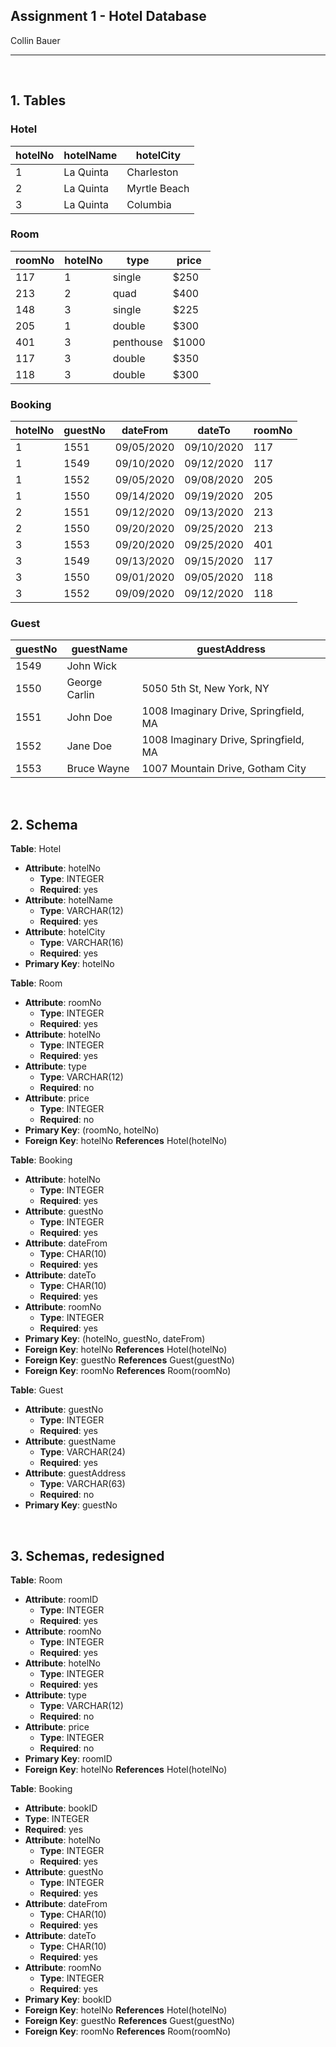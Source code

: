 ## Assignment 1 - Hotel Database

Collin Bauer

---

<br/>

## 1. Tables

### Hotel
| hotelNo | hotelName | hotelCity |
|-|-|-|
| 1 | La Quinta | Charleston |
| 2 | La Quinta | Myrtle Beach |
| 3 | La Quinta | Columbia |

### Room
| roomNo | hotelNo | type | price |
|-|-|-|-|
| 117 | 1 | single | $250 |
| 213 | 2 | quad | $400 |
| 148 | 3 | single | $225 |
| 205 | 1 | double | $300 |
| 401 | 3 | penthouse | $1000 |
| 117 | 3 | double | $350 |
| 118 | 3 | double | $300 |

### Booking
| hotelNo | guestNo | dateFrom | dateTo | roomNo |
|-|-|-|-|-|
| 1 | 1551 | 09/05/2020 | 09/10/2020 | 117 |
| 1 | 1549 | 09/10/2020 | 09/12/2020 | 117 |
| 1 | 1552 | 09/05/2020 | 09/08/2020 | 205 |
| 1 | 1550 | 09/14/2020 | 09/19/2020 | 205 |
| 2 | 1551 | 09/12/2020 | 09/13/2020 | 213 |
| 2 | 1550 | 09/20/2020 | 09/25/2020 | 213 |
| 3 | 1553 | 09/20/2020 | 09/25/2020 | 401 |
| 3 | 1549 | 09/13/2020 | 09/15/2020 | 117 |
| 3 | 1550 | 09/01/2020 | 09/05/2020 | 118 |
| 3 | 1552 | 09/09/2020 | 09/12/2020 | 118 |

### Guest
| guestNo | guestName | guestAddress |
|-|-|-|
| 1549 | John Wick |  |
| 1550 | George Carlin | 5050 5th St, New York, NY |
| 1551 | John Doe | 1008 Imaginary Drive, Springfield, MA |
| 1552 | Jane Doe | 1008 Imaginary Drive, Springfield, MA |
| 1553 | Bruce Wayne | 1007 Mountain Drive, Gotham City |

<br/>

## 2. Schema

**Table**: Hotel
- **Attribute**: hotelNo
  - **Type**: INTEGER
  - **Required**: yes
- **Attribute**: hotelName
  - **Type**: VARCHAR(12)
  - **Required**: yes
- **Attribute**: hotelCity
  - **Type**: VARCHAR(16)
  - **Required**: yes
- **Primary Key**: hotelNo

**Table**: Room
- **Attribute**: roomNo
  - **Type**: INTEGER
  - **Required**: yes
- **Attribute**: hotelNo
  - **Type**: INTEGER
  - **Required**: yes
- **Attribute**: type
  - **Type**: VARCHAR(12)
  - **Required**: no
- **Attribute**: price
  - **Type**: INTEGER
  - **Required**: no
- **Primary Key**: (roomNo, hotelNo)
- **Foreign Key**: hotelNo **References** Hotel(hotelNo)

**Table**: Booking
- **Attribute**: hotelNo
  - **Type**: INTEGER
  - **Required**: yes
- **Attribute**: guestNo
  - **Type**: INTEGER
  - **Required**: yes
- **Attribute**: dateFrom
  - **Type**: CHAR(10)
  - **Required**: yes
- **Attribute**: dateTo
  - **Type**: CHAR(10)
  - **Required**: yes
- **Attribute**: roomNo
  - **Type**: INTEGER
  - **Required**: yes
- **Primary Key**: (hotelNo, guestNo, dateFrom)
- **Foreign Key**: hotelNo **References** Hotel(hotelNo)
- **Foreign Key**: guestNo **References** Guest(guestNo)
- **Foreign Key**: roomNo **References** Room(roomNo)

**Table**: Guest
- **Attribute**: guestNo
  - **Type**: INTEGER
  - **Required**: yes
- **Attribute**: guestName
  - **Type**: VARCHAR(24)
  - **Required**: yes
- **Attribute**: guestAddress
  - **Type**: VARCHAR(63)
  - **Required**: no
- **Primary Key**: guestNo

<br/>

## 3. Schemas, redesigned

**Table**: Room
- **Attribute**: roomID
  - **Type**: INTEGER
  - **Required**: yes
- **Attribute**: roomNo
  - **Type**: INTEGER
  - **Required**: yes
- **Attribute**: hotelNo
  - **Type**: INTEGER
  - **Required**: yes
- **Attribute**: type
  - **Type**: VARCHAR(12)
  - **Required**: no
- **Attribute**: price
  - **Type**: INTEGER
  - **Required**: no
- **Primary Key**: roomID
- **Foreign Key**: hotelNo **References** Hotel(hotelNo)

**Table**: Booking
- **Attribute**: bookID
- **Type**: INTEGER
- **Required**: yes
- **Attribute**: hotelNo
  - **Type**: INTEGER
  - **Required**: yes
- **Attribute**: guestNo
  - **Type**: INTEGER
  - **Required**: yes
- **Attribute**: dateFrom
  - **Type**: CHAR(10)
  - **Required**: yes
- **Attribute**: dateTo
  - **Type**: CHAR(10)
  - **Required**: yes
- **Attribute**: roomNo
  - **Type**: INTEGER
  - **Required**: yes
- **Primary Key**: bookID
- **Foreign Key**: hotelNo **References** Hotel(hotelNo)
- **Foreign Key**: guestNo **References** Guest(guestNo)
- **Foreign Key**: roomNo **References** Room(roomNo)